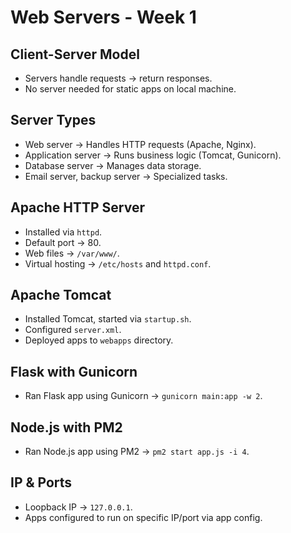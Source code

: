 # Web Servers - Week 1

## Client-Server Model
- Servers handle requests → return responses.
- No server needed for static apps on local machine.

## Server Types
- Web server → Handles HTTP requests (Apache, Nginx).
- Application server → Runs business logic (Tomcat, Gunicorn).
- Database server → Manages data storage.
- Email server, backup server → Specialized tasks.

## Apache HTTP Server
- Installed via `httpd`.
- Default port → 80.
- Web files → `/var/www/`.
- Virtual hosting → `/etc/hosts` and `httpd.conf`.

## Apache Tomcat
- Installed Tomcat, started via `startup.sh`.
- Configured `server.xml`.
- Deployed apps to `webapps` directory.

## Flask with Gunicorn
- Ran Flask app using Gunicorn → `gunicorn main:app -w 2`.

## Node.js with PM2
- Ran Node.js app using PM2 → `pm2 start app.js -i 4`.

## IP & Ports
- Loopback IP → `127.0.0.1`.
- Apps configured to run on specific IP/port via app config.
